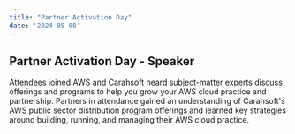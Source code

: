 ```yaml
---
title: "Partner Activation Day"
date: '2024-05-08'
---
```


## Partner Activation Day - Speaker

Attendees joined AWS and Carahsoft heard subject-matter experts discuss offerings and programs to help you grow your AWS cloud practice and partnership. Partners in attendance gained an understanding of Carahsoft's AWS public sector distribution program offerings and learned key strategies around building, running, and managing their AWS cloud practice. 
